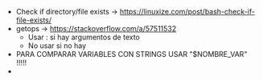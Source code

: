 - Check if directory/file exists -> https://linuxize.com/post/bash-check-if-file-exists/
- getops -> https://stackoverflow.com/a/57511532
	- Usar : si hay argumentos de texto
	- No usar si no hay
- PARA COMPARAR VARIABLES CON STRINGS USAR "$NOMBRE_VAR" !!!!!
- 